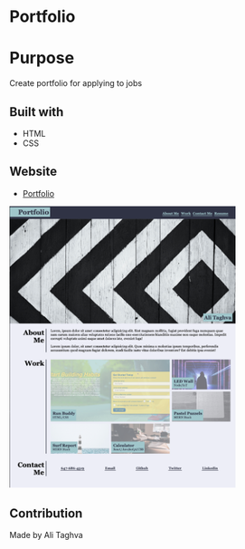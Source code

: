 # Portfolio

# Purpose
Create portfolio for applying to jobs

## Built with
* HTML
* CSS

## Website
* [Portfolio](https://a-taghva.github.io/portfolio/)

[<img src="./assets/images/portfolio.png" width="400px">](https://a-taghva.github.io/portfolio/)


## Contribution
Made by Ali Taghva
